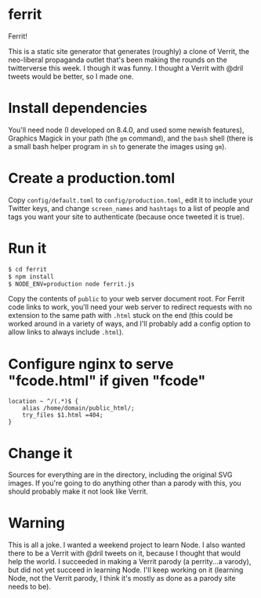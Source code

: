 # ferrit
Ferrit!

This is a static site generator that generates (roughly) a clone of Verrit, the neo-liberal propaganda outlet that's been making the rounds on the twitterverse this week. I though it was funny. I thought a Verrit with @dril tweets would be better, so I made one.

# Install dependencies

You'll need node (I developed on 8.4.0, and used some newish features), Graphics Magick in your path (the `gm` command), and the `bash` shell (there is a small bash helper program in `sh` to generate the images using `gm`).

# Create a production.toml

Copy `config/default.toml` to `config/production.toml`, edit it to include your Twitter keys, and change `screen_names` and `hashtags` to a list of people and tags you want your site to authenticate (because once tweeted it is true).

# Run it

```bash
$ cd ferrit
$ npm install
$ NODE_ENV=production node ferrit.js
```

Copy the contents of `public` to your web server document root. For Ferrit code links to work, you'll need your web server to redirect requests with no extension to the same path with `.html` stuck on the end (this could be worked around in a variety of ways, and I'll probably add a config option to allow links to always include `.html`).

# Configure nginx to serve "fcode.html" if given "fcode"

```
location ~ ^/(.*)$ {
    alias /home/domain/public_html/;
    try_files $1.html =404;
}
```

# Change it

Sources for everything are in the directory, including the original SVG images. If you're going to do anything other than a parody with this, you should probably make it not look like Verrit.

# Warning

This is all a joke. I wanted a weekend project to learn Node. I also wanted there to be a Verrit with @dril tweets on it, because I thought that would help the world. I succeeded in making a Verrit parody (a perrity...a varody), but did not yet succeed in learning Node. I'll keep working on it (learning Node, not the Verrit parody, I think it's mostly as done as a parody site needs to be).
